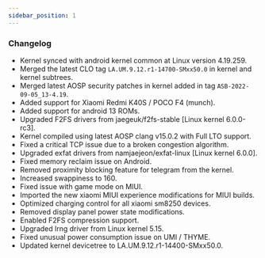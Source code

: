 ```yaml
---
sidebar_position: 1
---
```


### Changelog

- Kernel synced with android kernel common at Linux version 4.19.259.
- Merged the latest CLO tag `LA.UM.9.12.r1-14700-SMxx50.0` in kernel and kernel subtrees.
- Merged latest AOSP security patches in kernel added in tag `ASB-2022-09-05_13-4.19`.
- Added support for Xiaomi Redmi K40S / POCO F4 (munch).
- Added support for android 13 ROMs.
- Upgraded F2FS drivers from jaegeuk/f2fs-stable [Linux kernel 6.0.0-rc3].
- Kernel compiled using latest AOSP clang v15.0.2 with Full LTO support.
- Fixed a critical TCP issue due to a broken congestion algorithm.
- Upgraded exfat drivers from namjaejeon/exfat-linux [Linux kernel 6.0.0].
- Fixed memory reclaim issue on Android.
- Removed proximity blocking feature for telegram from the kernel.
- Increased swappiness to 160.
- Fixed issue with game mode on MIUI.
- Imported the new xiaomi MIUI experience modifications for MIUI builds.
- Optimized charging control for all xiaomi sm8250 devices.
- Removed display panel power state modifications.
- Enabled F2FS compression support.
- Upgraded lrng driver from Linux kernel 5.15.
- Fixed unusual power consumption issue on UMI / THYME.
- Updated kernel devicetree to LA.UM.9.12.r1-14400-SMxx50.0.
